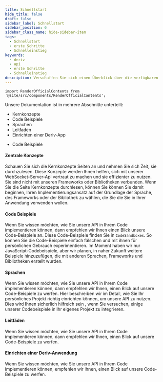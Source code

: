```yaml
---
title: Schnellstart
hide_title: false
draft: false
sidebar_label: Schnellstart
sidebar_position: 0
sidebar_class_name: hide-sidebar-item
tags:
  - Schnellstart
  - erste Schritte
  - Schnelleinstieg
keywords:
  - deriv
  - api
  - erste Schritte
  - Schnelleinstieg
description: Verschaffen Sie sich einen Überblick über die verfügbaren Deriv-API-Codebeispiele und -sprachen und wie Sie diese für die Erstellung Ihrer Trading-App verwenden können.
---
```


```mdx-code-block
import RenderOfficialContents from '@site/src/components/RenderOfficialContents';
```

Unsere Dokumentation ist in mehrere Abschnitte unterteilt:

<RenderOfficialContents>
  <ul>
    <li>
      <Link href='/docs/category/core-concepts'>Kernkonzepte
    </li>
    <li>
      <Link href='/docs/category/code-examples'>Code Beispiele
    </li>
    <li>
      <Link href='/docs/category/languages'>Sprachen
    </li>
    <li>
      <Link href='/docs/category/guides'>Leitfaden
    </li>
    <li>
      <Link href='/docs/setting-up-a-deriv-application'>Einrichten einer Deriv-App
    </li>
  </ul>
  <ul>
    <li>
      <Link href='/docs/category/code-examples'>Code Beispiele
    </li>
  </ul>
</RenderOfficialContents>

<RenderOfficialContents>
  <h4>Zentrale Konzepte</h4>
</RenderOfficialContents>

<RenderOfficialContents>
    Schauen Sie sich die <Link href='/docs/category/core-concepts'>Kernkonzepte Seiten an und nehmen Sie sich
    Zeit, sie durchzulesen. Diese Konzepte werden Ihnen helfen, sich mit unserer WebSocket-Server-Api
    vertraut zu machen und sie effizienter zu nutzen. Sie sind nicht mit unseren Frameworks oder Bibliotheken verbunden.
</RenderOfficialContents>

<RenderOfficialContents>
Wenn Sie die Seite <Link href='/docs/category/core-concepts'>Kernkonzepte durchlesen, können Sie
    können Sie damit beginnen, Ihren Implementierungsansatz auf der Grundlage der Sprache, des Frameworks oder der Bibliothek zu wählen, die Sie
    die Sie in Ihrer Anwendung verwenden wollen.
</RenderOfficialContents>

<h4>Code Beispiele</h4>

Wenn Sie wissen möchten, wie Sie unsere API in Ihrem Code implementieren können, dann empfehlen wir Ihnen einen Blick
unsere <Link href='/docs/category/code-examples'>Code-Beispiele</Link> an. Diese Code-Beispiele finden Sie in
`CodeSandboxes`. So können Sie die Code-Beispiele einfach fälschen und mit ihnen für
persönlichen Gebrauch experimentieren. Im Moment haben wir nur JavaScript-Codebeispiele, aber wir planen, in naher Zukunft weitere Beispiele hinzuzufügen, die mit anderen Sprachen, Frameworks und Bibliotheken erstellt wurden.

<RenderOfficialContents>
  <h4>Sprachen</h4>
</RenderOfficialContents>

<RenderOfficialContents>
    Wenn Sie wissen möchten, wie Sie unsere API in Ihrem Code implementieren können, dann empfehlen wir Ihnen, einen Blick auf unsere <Link href='/docs/category/code-examples'>Code-Beispiele zu werfen. Hier beschreiben wir im Detail, wie Sie
    Ihr persönliches Projekt richtig einrichten können, um unsere API zu nutzen. Dies wird Ihnen sicherlich hilfreich sein
    , wenn Sie versuchen, einige unserer Codebeispiele in Ihr eigenes Projekt zu integrieren.
</RenderOfficialContents>

<RenderOfficialContents>
  <h4>Leitfäden</h4>
</RenderOfficialContents>

<RenderOfficialContents>Wenn Sie wissen möchten, wie Sie unsere API in Ihrem Code implementieren können, dann empfehlen wir Ihnen, einen Blick auf unsere <Link href='/docs/category/code-examples'>Code-Beispiele zu werfen.</RenderOfficialContents>

<RenderOfficialContents>
  <h4>Einrichten einer Deriv-Anwendung</h4>
</RenderOfficialContents>

<RenderOfficialContents>Wenn Sie wissen möchten, wie Sie unsere API in Ihrem Code implementieren können, empfehlen wir Ihnen, einen Blick auf unsere  <Link href='/docs/category/code-examples'>Code-Beispiele zu werfen.</RenderOfficialContents>

